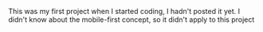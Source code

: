 ﻿This was my first project when I started coding, I hadn't posted it yet.
I didn't know about the mobile-first concept, so it didn't apply to this project